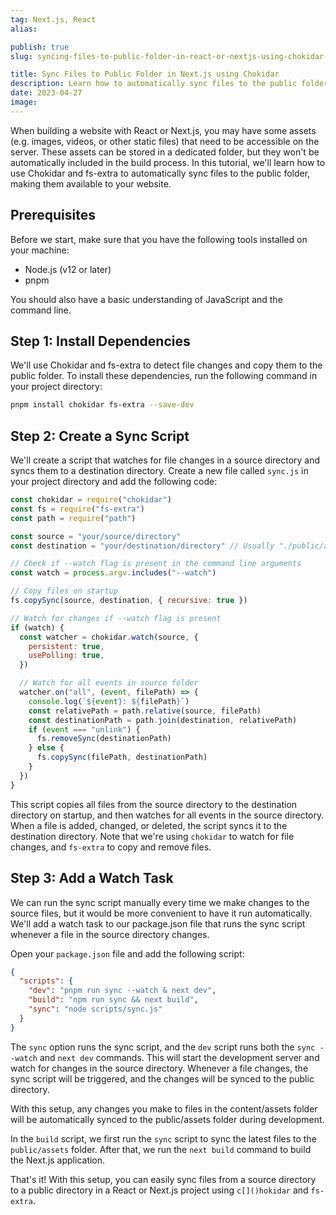 ```yaml
---
tag: Next.js, React
alias:

publish: true
slug: syncing-files-to-public-folder-in-react-or-nextjs-using-chokidar-and-fs-extra

title: Sync Files to Public Folder in Next.js using Chokidar
description: Learn how to automatically sync files to the public folder in React or Next.js using Chokidar and fs-extra. Sync your assets with this step-by-step tutorial.
date: 2023-04-27
image:
---
```


When building a website with React or Next.js, you may have some assets (e.g. images, videos, or other static files) that need to be accessible on the server. These assets can be stored in a dedicated folder, but they won't be automatically included in the build process. In this tutorial, we'll learn how to use Chokidar and fs-extra to automatically sync files to the public folder, making them available to your website.

## Prerequisites

Before we start, make sure that you have the following tools installed on your machine:

- Node.js (v12 or later)
- pnpm

You should also have a basic understanding of JavaScript and the command line.

## Step 1: Install Dependencies

We'll use Chokidar and fs-extra to detect file changes and copy them to the public folder. To install these dependencies, run the following command in your project directory:

```sh
pnpm install chokidar fs-extra --save-dev
```

## Step 2: Create a Sync Script

We'll create a script that watches for file changes in a source directory and syncs them to a destination directory. Create a new file called `sync.js` in your project directory and add the following code:

```js
const chokidar = require("chokidar")
const fs = require("fs-extra")
const path = require("path")

const source = "your/source/directory"
const destination = "your/destination/directory" // Usually "./public/assets/" or "./public/"

// Check if --watch flag is present in the command line arguments
const watch = process.argv.includes("--watch")

// Copy files on startup
fs.copySync(source, destination, { recursive: true })

// Watch for changes if --watch flag is present
if (watch) {
  const watcher = chokidar.watch(source, {
    persistent: true,
    usePolling: true,
  })

  // Watch for all events in source folder
  watcher.on("all", (event, filePath) => {
    console.log(`${event}: ${filePath}`)
    const relativePath = path.relative(source, filePath)
    const destinationPath = path.join(destination, relativePath)
    if (event === "unlink") {
      fs.removeSync(destinationPath)
    } else {
      fs.copySync(filePath, destinationPath)
    }
  })
}
```

This script copies all files from the source directory to the destination directory on startup, and then watches for all events in the source directory. When a file is added, changed, or deleted, the script syncs it to the destination directory. Note that we're using `chokidar` to watch for file changes, and `fs-extra` to copy and remove files.

## Step 3: Add a Watch Task

We can run the sync script manually every time we make changes to the source files, but it would be more convenient to have it run automatically. We'll add a watch task to our package.json file that runs the sync script whenever a file in the source directory changes.

Open your `package.json` file and add the following script:

```json
{
  "scripts": {
    "dev": "pnpm run sync --watch & next dev",
    "build": "npm run sync && next build",
    "sync": "node scripts/sync.js"
  }
}
```

The `sync` option runs the sync script, and the `dev` script runs both the `sync --watch` and `next dev` commands. This will start the development server and watch for changes in the source directory. Whenever a file changes, the sync script will be triggered, and the changes will be synced to the public directory.

With this setup, any changes you make to files in the content/assets folder will be automatically synced to the public/assets folder during development.

In the `build` script, we first run the `sync` script to sync the latest files to the `public/assets` folder. After that, we run the `next build` command to build the Next.js application.

That's it! With this setup, you can easily sync files from a source directory to a public directory in a React or Next.js project using `c[]()hokidar` and `fs-extra`.
